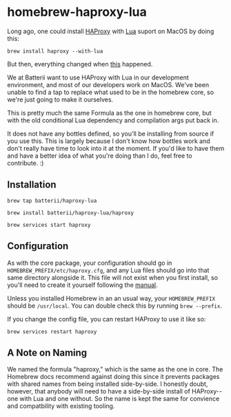 # homebrew-haproxy-lua
Long ago, one could install [HAProxy][1] with [Lua][2] suport on MacOS by doing
this:

```
brew install haproxy --with-lua
```

But then, everything changed when [this][3] happened.

We at Batterii want to use HAProxy with Lua in our development environment, and
most of our developers work on MacOS. We've been unable to find a tap to replace
what used to be in the homebrew core, so we're just going to make it ourselves.

This is pretty much the same Formula as the one in homebrew core, but with the
old conditional Lua dependency and compilation args put back in.

It does not have any bottles defined, so you'll be installing from source if you
use this. This is largely because I don't know how bottles work and don't really
have time to look into it at the moment. If you'd like to have them and have
a better idea of what you're doing than I do, feel free to contribute. :)


## Installation
```
brew tap batterii/haproxy-lua

brew install batterii/haproxy-lua/haproxy

brew services start haproxy
```

## Configuration
As with the core package, your configuration should go in
`HOMEBREW_PREFIX/etc/haproxy.cfg`, and any Lua files should go into that same
directory alongside it. This file will not exist when you first install, so
you'll need to create it yourself following the [manual][4].

Unless you installed Homebrew in an an usual way, your `HOMEBREW_PREFIX` should
be `/usr/local`. You can double check this by running `brew --prefix`.

If you change the config file, you can restart HAProxy to use it like so:

```
brew services restart haproxy
```

## A Note on Naming
We named the formula "haproxy," which is the same as the one in core. The
Homebrew docs recommend against doing this since it prevents packages with
shared names from being installed side-by-side. I honestly doubt, however, that
anybody will need to have a side-by-side install of HAProxy-- one with Lua and
one without. So the name is kept the same for convience and compatbility with
existing tooling.

[1]: http://www.haproxy.org/
[2]: https://www.lua.org/about.html
[3]: https://github.com/Homebrew/homebrew-core/issues/31510
[4]: http://cbonte.github.io/haproxy-dconv/2.2/configuration.html
